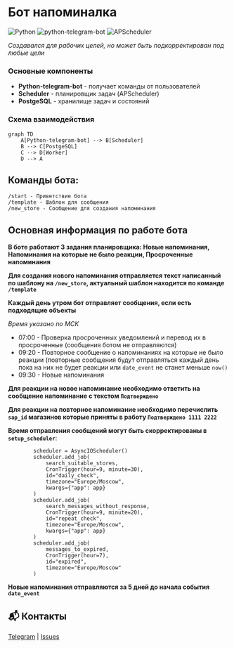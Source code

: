 # Бот напоминалка
![Python](https://img.shields.io/badge/Python-3.11-yellow.svg)
![python-telegram-bot](https://img.shields.io/badge/python--telegram--bot-22.1-blue.svg)
![APScheduler](https://img.shields.io/badge/APScheduler-3.11.0-red.svg)


*Создавался для рабочих целей, но может быть подкорректирован под любые цели*

### Основные компоненты
- **Python-telegram-bot** - получает команды от пользователей
- **Scheduler** - планировщик задач (APScheduler)
- **PostgeSQL** - хранилище задач и состояний

### Схема взаимодействия
```mermaid
graph TD
    A[Python-telegram-bot] --> B[Scheduler]
    B --> C[PostgeSQL]
    C --> D[Worker]
    D --> A
```

## Команды бота:
```
/start - Приветствие бота
/template - Шаблон для сообщения
/new_store - Сообщение для создания напоминания
```
## Основная информация по работе бота
**В боте работают 3 задания планировщика: Новые напоминания, Напоминания на которые не было реакции, Просроченные напоминания**

**Для создания нового напоминания отправляется текст написанный по шаблону на ```/new_store```, актуальный шаблон находится по команде ```/template```**

**Каждый день утром бот отправляет сообщения, если есть подходящие объекты**

*Время указано по МСК*

* 07:00 - Проверка просроченных уведомлений и перевод их в просроченные (сообщения ботом не отправляются)
* 09:20 - Повторное сообщение о напоминаниях на которые не было реакции (повторные сообщения будут отправляться каждый день пока на них не будет реакции или ```date_event``` не станет меньше ```now()```
* 09:30 - Новые напоминания

**Для реакции на новое напоминание необходимо ответить на сообщение напоминание с текстом ```Подтверждено```**

**Для реакции на повторное напоминание необходимо перечислить ```sap_id``` магазинов которые приняты в работу ```Подтверждено 1111 2222```**

**Время отправления сообщений могут быть скорректированы в ```setup_scheduler```**:
```
        scheduler = AsyncIOScheduler()
        scheduler.add_job(
            search_suitable_stores,
            CronTrigger(hour=9, minute=30),
            id="daily_check",
            timezone="Europe/Moscow",
            kwargs={"app": app}
        )
        scheduler.add_job(
            search_messages_without_response,
            CronTrigger(hour=9, minute=20),
            id="repeat_check",
            timezone="Europe/Moscow",
            kwargs={"app": app}
        )
        scheduler.add_job(
            messages_to_expired,
            CronTrigger(hour=7),
            id="expired",
            timezone="Europe/Moscow"
        )
```

**Новые напоминания отправляются за 5 дней до начала события ```date_event```**


## 📬 Контакты
[Telegram](https://t.me/Kalmar4uk) | [Issues](https://github.com/Kalmar4uk/bot_scheduler/issues)
